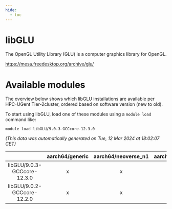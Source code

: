 ```yaml
---
hide:
  - toc
---
```


libGLU
======


The OpenGL Utility Library (GLU) is a computer graphics library for OpenGL.

https://mesa.freedesktop.org/archive/glu/
# Available modules


The overview below shows which libGLU installations are available per HPC-UGent Tier-2cluster, ordered based on software version (new to old).

To start using libGLU, load one of these modules using a `module load` command like:

```shell
module load libGLU/9.0.3-GCCcore-12.3.0
```

*(This data was automatically generated on Tue, 12 Mar 2024 at 18:02:07 CET)*  

| |aarch64/generic|aarch64/neoverse_n1|aarch64/neoverse_v1|x86_64/generic|x86_64/amd/zen2|x86_64/amd/zen3|x86_64/intel/haswell|x86_64/intel/skylake_avx512|
| :---: | :---: | :---: | :---: | :---: | :---: | :---: | :---: | :---: |
|libGLU/9.0.3-GCCcore-12.3.0|x|x|x|x|x|x|x|x|
|libGLU/9.0.2-GCCcore-12.2.0|x|x|x|x|x|x|x|x|
